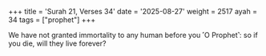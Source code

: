 +++
title = 'Surah 21, Verses 34'
date = '2025-08-27'
weight = 2517
ayah = 34
tags = ["prophet"]
+++

We have not granted immortality to any human before you ˹O Prophet˺: so if you die, will they live forever?